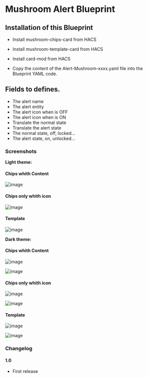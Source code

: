 # Mushroom Alert Blueprint

## Installation of this Blueprint

- Install mushroom-chips-card from HACS
- Install mushroom-template-card from HACS
- Install card-mod from HACS

- Copy the content of the Alert-Mushroom-xxxx.yaml file into the Blueprint YAML code.

 ## Fields to defines.
 - The alert name
 - The alert entity
 - The alert icon when is OFF
 - The alert icon when is ON
 - Translate the normal state
 - Translate the alert state
 - The normal state, off, locked...
 - The alert state, on, unlocked...

### Screenshots
**Light theme:**<br>

#### Chips whith Content

![image](https://user-images.githubusercontent.com/83040228/181994440-296a42c2-3b79-49b3-b663-5e58eda57eaa.jpeg)

#### Chips only whith icon

![image](https://user-images.githubusercontent.com/83040228/181994458-ac5a7ab8-933d-47d4-8b8c-bfd99530101b.jpeg)

#### Template

![image](https://user-images.githubusercontent.com/83040228/181994449-32840a39-1cbc-4d8f-8089-d62538a52bb9.jpeg)


**Dark theme:**<br>

#### Chips whith Content

![image](https://user-images.githubusercontent.com/83040228/181994577-b538ebc1-e593-4610-987d-693bdd759e54.jpeg)

![image](https://user-images.githubusercontent.com/83040228/181994583-ba77de2f-9688-4cab-97b2-f3c0c4bf71bb.jpeg)

#### Chips only whith icon

![image](https://user-images.githubusercontent.com/83040228/181994513-fe36eaa9-bca4-4271-bb7d-a7e67001b1d4.jpeg)

![image](https://user-images.githubusercontent.com/83040228/181994519-23af0669-0cbf-425a-9307-c392bdb2fa63.jpeg)

#### Template

![image](https://user-images.githubusercontent.com/83040228/181994487-c7e28c51-dba5-4b91-a3f3-1074c31c99bc.jpeg)

![image](https://user-images.githubusercontent.com/83040228/181994497-6bcd976b-91f0-4132-b211-754ff5189b68.jpeg)

### Changelog

#### 1.0
- First release
